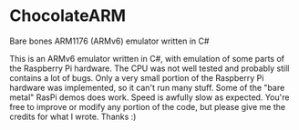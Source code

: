 # ChocolateARM
Bare bones ARM1176 (ARMv6) emulator written in C#

This is an ARMv6 emulator written in C#, with emulation of some parts of the Raspberry Pi hardware. The CPU was not well tested and probably still contains a lot of bugs. Only a very small portion of the Raspberry Pi hardware was implemented, so it can't run many stuff. Some of the "bare metal" RasPi demos does work. Speed is awfully slow as expected.
You're free to improve or modify any portion of the code, but please give me the credits for what I wrote. Thanks :)
